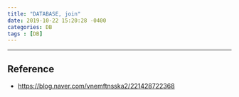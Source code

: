 ```yaml
---
title: "DATABASE, join"
date: 2019-10-22 15:20:28 -0400
categories: DB
tags : [DB]
---
```



---
## Reference

- <https://blog.naver.com/vnemftnsska2/221428722368>
